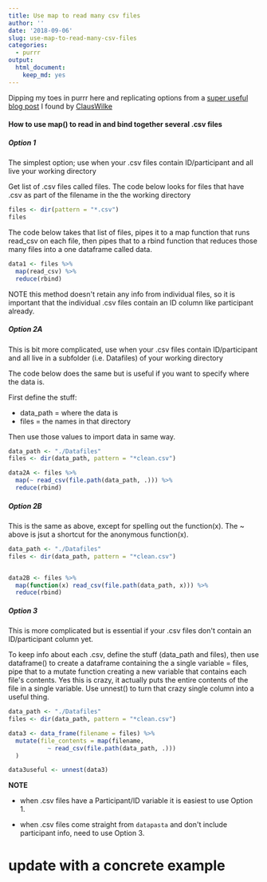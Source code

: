 ```yaml
---
title: Use map to read many csv files
author: ''
date: '2018-09-06'
slug: use-map-to-read-many-csv-files
categories:
  - purrr
output:
  html_document:
    keep_md: yes
---
```



Dipping my toes in purrr here and replicating options from a [super useful blog post](https://serialmentor.com/blog/2016/6/13/reading-and-combining-many-tidy-data-files-in-R) I found by [ClausWilke](@clauswilke) 



#### How to use map() to read in and bind together several .csv files

##### Option 1 

The simplest option; use when your .csv files contain ID/participant and all live your working directory

Get list of .csv files called files. The code below looks for files that have .csv as part of the filename in the the working directory 


```r
files <- dir(pattern = "*.csv")
files
```
The code below takes that list of files, pipes it to a map function that runs read_csv on each file, then pipes that to a  rbind function that reduces those many files into a one dataframe called data. 


```r
data1 <- files %>%
  map(read_csv) %>% 
  reduce(rbind)
```

NOTE this method doesn't retain any info from individual files, so it is important that the individual .csv files contain an ID column like participant already. 

##### Option 2A

This is bit more complicated, use when your .csv files contain ID/participant and all live in a subfolder (i.e. Datafiles) of your working directory

The code below does the same but is useful if you want to specify where the data is. 

First define the stuff:

- data_path = where the data is 
- files = the names in that directory 

Then use those values to import data in same way. 


```r
data_path <- "./Datafiles"   
files <- dir(data_path, pattern = "*clean.csv") 

data2A <- files %>%
  map(~ read_csv(file.path(data_path, .))) %>% 
  reduce(rbind)
```

##### Option 2B

This is the same as above, except for spelling out the function(x). The ~ above is jsut a shortcut for the anonymous function(x).


```r
data_path <- "./Datafiles"   
files <- dir(data_path, pattern = "*clean.csv") 


data2B <- files %>%
  map(function(x) read_csv(file.path(data_path, x))) %>%  
  reduce(rbind)
```

##### Option 3

This is more complicated but is essential if your .csv files don't contain an ID/participant column yet. 

To keep info about each .csv, define the stuff (data_path and files), then use dataframe() to create a dataframe containing the a single variable = files, pipe that to a mutate function creating a new variable that contains each file's contents. Yes this is crazy, it actually puts the entire contents of the file in a single variable.  Use unnest() to turn that crazy single column into a useful thing. 


```r
data_path <- "./Datafiles"   
files <- dir(data_path, pattern = "*clean.csv") 

data3 <- data_frame(filename = files) %>%
  mutate(file_contents = map(filename,      
           ~ read_csv(file.path(data_path, .))) 
  )

data3useful <- unnest(data3)
```


**NOTE**

- when .csv files have a Participant/ID variable it is easiest to use Option 1. 

- when .csv files come straight from `datapasta` and don't include participant info, need to use Option 3. 

# update with a concrete example
